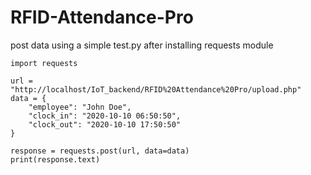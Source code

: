 # RFID-Attendance-Pro

post data using a simple test.py after installing requests module

    import requests

    url = "http://localhost/IoT_backend/RFID%20Attendance%20Pro/upload.php"
    data = {
        "employee": "John Doe",
        "clock_in": "2020-10-10 06:50:50",
        "clock_out": "2020-10-10 17:50:50"
    }

    response = requests.post(url, data=data)
    print(response.text)